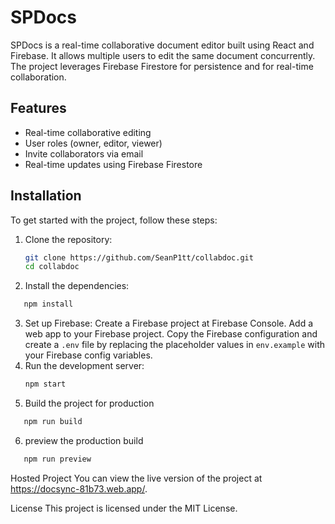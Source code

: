 # SPDocs

SPDocs is a real-time collaborative document editor built using React and Firebase. It allows multiple users to edit the same document concurrently. The project leverages Firebase Firestore for persistence and for real-time collaboration.

## Features

- Real-time collaborative editing
- User roles (owner, editor, viewer)
- Invite collaborators via email
- Real-time updates using Firebase Firestore

## Installation

To get started with the project, follow these steps:

1. Clone the repository:

   ```sh
   git clone https://github.com/SeanP1tt/collabdoc.git
   cd collabdoc
   ```

2. Install the dependencies:

```sh
   npm install
```

3. Set up Firebase:
   Create a Firebase project at Firebase Console.
   Add a web app to your Firebase project.
   Copy the Firebase configuration and create a `.env` file by replacing the placeholder values in `env.example` with your Firebase config variables.
4. Run the development server:
   ```sh
   npm start
   ```
5. Build the project for production

```sh
   npm run build
```

6. preview the production build

```sh
   npm run preview
```

Hosted Project
You can view the live version of the project at https://docsync-81b73.web.app/.

License
This project is licensed under the MIT License.
